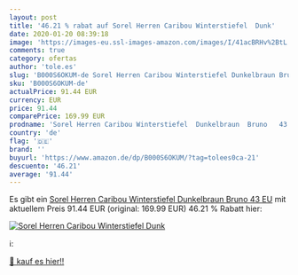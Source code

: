 ```yaml
---
layout: post
title: '46.21 % rabat auf Sorel Herren Caribou Winterstiefel  Dunk'
date: 2020-01-20 08:39:18
image: 'https://images-eu.ssl-images-amazon.com/images/I/41acBRHv%2BtL._SL400_.jpg'
comments: true
category: ofertas
author: 'tole.es'
slug: 'B000S6OKUM-de Sorel Herren Caribou Winterstiefel Dunkelbraun Bruno 43 EU'
sku: 'B000S6OKUM-de'
actualPrice: 91.44 EUR
currency: EUR
price: 91.44
comparePrice: 169.99 EUR
prodname: 'Sorel Herren Caribou Winterstiefel  Dunkelbraun  Bruno   43 EU'
country: 'de'
flag: '🇩🇪'
brand: ''
buyurl: 'https://www.amazon.de/dp/B000S6OKUM/?tag=tolees0ca-21'
descuento: '46.21'
average: '91.44'
---
```


Es gibt ein [Sorel Herren Caribou Winterstiefel  Dunkelbraun  Bruno   43 EU](https://www.amazon.de/dp/B000S6OKUM/?tag=tolees0ca-21) mit aktuellem Preis 91.44 EUR (original: 169.99 EUR) 46.21 % Rabatt hier:

[![Sorel Herren Caribou Winterstiefel  Dunk](https://images-eu.ssl-images-amazon.com/images/I/41acBRHv%2BtL._SL400_.jpg)](https://www.amazon.de/dp/B000S6OKUM/?tag=tolees0ca-21)

ℹ️:


[🛒 kauf es hier!!](https://www.amazon.de/dp/B000S6OKUM/?tag=tolees0ca-21)
